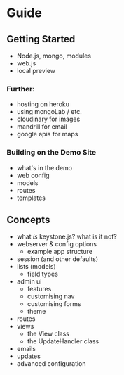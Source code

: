 # Guide

## Getting Started

- Node.js, mongo, modules
- web.js
- local preview

### Further:

- hosting on heroku
- using mongoLab / etc.
- cloudinary for images
- mandrill for email
- google apis for maps

### Building on the Demo Site

- what's in the demo
- web config
- models
- routes
- templates

## Concepts

- what *is* keystone.js? what is it not?
- webserver & config options
	- example app structure
- session (and other defaults)
- lists (models)
	- field types
- admin ui
	- features
	- customising nav
	- customising forms
	- theme
- routes
- views
	- the View class
	- the UpdateHandler class
- emails
- updates
- advanced configuration
